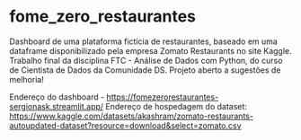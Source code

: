 # fome_zero_restaurantes
Dashboard de uma plataforma fictícia de restaurantes, baseado em uma dataframe disponibilizado pela empresa Zomato Restaurants no site Kaggle.
Trabalho final da disciplina FTC - Análise de Dados com Python, do curso de Cientista de Dados da Comunidade DS. Projeto aberto a sugestões de melhoria!

Endereço do dashboard - https://fomezerorestaurantes-sergionask.streamlit.app/
Endereço de hospedagem do dataset: https://www.kaggle.com/datasets/akashram/zomato-restaurants-autoupdated-dataset?resource=download&select=zomato.csv


